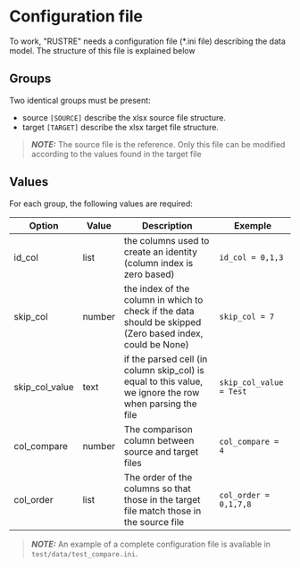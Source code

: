 # Configuration file

To work, "RUSTRE" needs a configuration file (*.ini file) describing the data model. 
The structure of this file is explained below

## Groups
Two identical groups must be present:

- source `[SOURCE]` describe the xlsx source file structure. 
- target `[TARGET]` describe the xlsx target file structure.

> **_NOTE:_**  The source file is the reference. Only this file can be modified according to the values found in the target file

## Values

For each group, the following values are required:

| Option         | Value  | Description                                                                                               | Exemple               |
|----------------|--------|-----------------------------------------------------------------------------------------------------------|-----------------------|
| id_col         | list   | the columns used to create an identity (column index is zero based)                                       | `id_col = 0,1,3`        |
| skip_col       | number | the index of the column in which to check if the data should be skipped (Zero based index, could be None) | `skip_col = 7`          |
| skip_col_value | text   | if the parsed cell (in column skip_col) is equal to this value, we ignore the row when parsing the file   | `skip_col_value = Test` |
| col_compare    | number | The comparison column between source and target files                                                     | `col_compare = 4`       |
| col_order      | list   | The order of the columns so that those in the target file match those in the source file                  | `col_order = 0,1,7,8`   |

> **_NOTE:_** An example of a complete configuration file is available in `test/data/test_compare.ini`.





